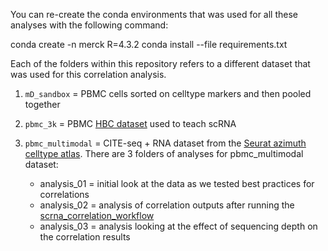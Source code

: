 You can re-create the conda environments that was used for all these analyses with the following command:

conda create -n merck R=4.3.2
conda install --file requirements.txt


Each of the folders within this repository refers to a different dataset that was used for this correlation analysis.

1. `mD_sandbox` = PBMC cells sorted on celltype markers and then pooled together
2. `pbmc_3k` = PBMC [HBC dataset](https://hbctraining.github.io/scRNA-seq_online/schedule/) used to teach scRNA 
3. `pbmc_multimodal` = CITE-seq + RNA dataset from the [Seurat azimuth celltype atlas](https://app.azimuth.hubmapconsortium.org/app/human-pbmc). There are 3 folders of analyses for pbmc_multimodal dataset:

    - analysis_01 = initial look at the data as we tested best practices for correlations
    - analysis_02 = analysis of correlation outputs after running the [scrna_correlation_workflow](https://github.com/hbc/scrna_coexpression_workflow)
    - analysis_03 = analysis looking at the effect of sequencing depth on the correlation results
